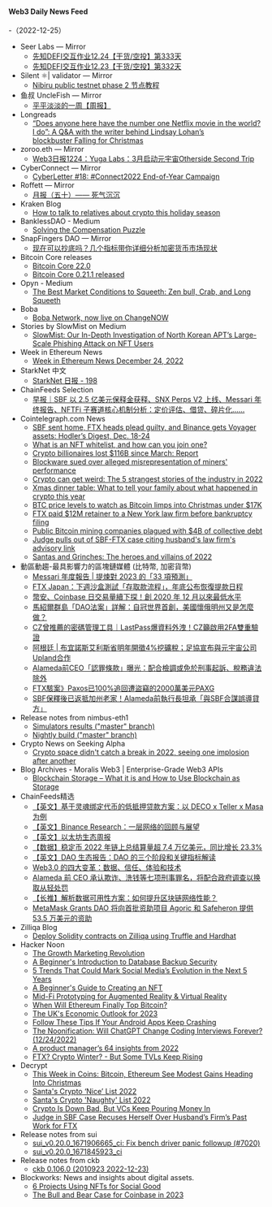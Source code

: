#### Web3 Daily News Feed
-（2022-12-25）

- Seer Labs — Mirror
  - [先知DEFI交互作业12.24【干货/空投】第333天](https://mirror.xyz/seerlabs.eth/oHBXM-cAQhxt6vufhwuhNjHw7KhWRVNNzG6IOTUomnY)
  - [先知DEFI交互作业12.23【干货/空投】第332天](https://mirror.xyz/seerlabs.eth/FFf7vS5P86TOYfqjKxGntSIOLJtGpFXdaGumR0X932U)
- Silent ⚛| validator — Mirror
  - [Nibiru public testnet phase 2 节点教程](https://mirror.xyz/exploring.eth/un5ZTt2C5kA0bq2D38q0ro5ca7a6O9PxUzmp3QjAK4M)
- 鱼叔 UncleFish — Mirror
  - [平平淡淡的一周【周报】](https://mirror.xyz/0xA6DDeA5E7a4eF5c680200BF37984A06c6CFb123D/S8_oLs4n6t1eYMKcHSdniOZrDuGddVAmfOB98SYCeZQ)
- Longreads
  - [“Does anyone here have the number one Netflix movie in the world? I do”: A Q&A with the writer behind Lindsay Lohan’s blockbuster Falling for Christmas](https://longreads.com/2022/12/24/does-anyone-here-have-the-number-one-netflix-movie-in-the-world-i-do-a-qa-with-the-writer-behind-lindsay-lohans-blockbuster-falling-for-christmas/)
- zoroo.eth — Mirror
  - [Web3日报1224：Yuga Labs：3月启动元宇宙Otherside Second Trip](https://mirror.xyz/zoroo.eth/AuRq30Q9UzSGhx354qotrQz7-udRNqvK-Ej5RRfXBOw)
- CyberConnect — Mirror
  - [CyberLetter #18: #Connect2022 End-of-Year Campaign](https://mirror.xyz/cyberlab.eth/FCdGyxK9LgsR2oosftdT--mwNSIXq4yXI0_Y4qgxQcw)
- Roffett — Mirror
  - [月报（五十）—— 死气沉沉](https://mirror.xyz/godblesschinacapital.eth/vpdB2Ws1jmsbZ5N0U9p-W2UntHQKkj393t_9Q8Mi5yM)
- Kraken Blog
  - [How to talk to relatives about crypto this holiday season](https://blog.kraken.com/post/16880/how-to-talk-to-relatives-about-crypto-this-holiday-season/)
- BanklessDAO - Medium
  - [Solving the Compensation Puzzle](https://medium.com/bankless-dao/solving-the-compensation-puzzle-95984b38dcde?source=rss----2e8b6adb479c---4)
- SnapFingers DAO — Mirror
  - [现在可以抄底吗？几个指标带你详细分析加密货币市场现状](https://mirror.xyz/snapfingersdao.eth/RwkieanPEadxVpwHj-zxwNJIjVuPg_yhzTXyvJyGHF0)
- Bitcoin Core releases
  - [Bitcoin Core 22.0](https://bitcoin.org/en/releases/22.0/)
  - [Bitcoin Core 0.21.1 released](https://bitcoin.org/en/releases/0.21.1/)
- Opyn - Medium
  - [The Best Market Conditions to Squeeth: Zen bull, Crab, and Long Squeeth](https://medium.com/opyn/the-best-market-conditions-to-squeeth-zen-bull-crab-and-long-squeeth-2e4fa7d854dc?source=rss----850b56baf5d0---4)
- Boba
  - [Boba Network, now live on ChangeNOW](https://boba.network/boba-changenow-live/)
- Stories by SlowMist on Medium
  - [SlowMist: Our In-Depth Investigation of North Korean APT’s Large-Scale Phishing Attack on NFT Users](https://slowmist.medium.com/slowmist-our-in-depth-investigation-of-north-korean-apts-large-scale-phishing-attack-on-nft-users-362117600519?source=rss-4ceeedda40e8------2)
- Week in Ethereum News
  - [Week in Ethereum News  December 24, 2022](https://weekinethereumnews.com/week-in-ethereum-news-december-24-2022/)
- StarkNet 中文
  - [StarkNet 日报 - 198](https://starknetzh.substack.com/p/starknet-198)
- ChainFeeds Selection
  - [早报｜SBF 以 2.5 亿美元保释金获释、SNX Perps V2 上线、Messari 年终报告、NFTFi 子赛道核心机制分析：定价评估、借贷、碎片化......](https://chainfeeds.substack.com/p/sbf-25-snx-perps-v2-messari-nftfi)
- Cointelegraph.com News
  - [SBF sent home, FTX heads plead guilty, and Binance gets Voyager assets: Hodler’s Digest, Dec. 18-24](https://cointelegraph.com/magazine/sbf-sent-home-ftx-heads-plead-guilty-binance-gets-voyager-assets-hodlers-digest-dec-18-24/)
  - [What is an NFT whitelist, and how can you join one?](https://cointelegraph.com/news/what-is-an-nft-whitelist-and-how-can-you-join-one)
  - [Crypto billionaires lost $116B since March: Report](https://cointelegraph.com/news/crypto-billionaires-lost-116m-since-march-report)
  - [Blockware sued over alleged misrepresentation of miners' performance](https://cointelegraph.com/news/blockware-sued-over-alleged-misrepresentation-of-miners-performance)
  - [Crypto can get weird: The 5 strangest stories of the industry in 2022](https://cointelegraph.com/news/crypto-can-get-weird-the-5-strangest-stories-of-the-industry-in-2022)
  - [Xmas dinner table: What to tell your family about what happened in crypto this year](https://cointelegraph.com/news/xmas-dinner-table-what-to-tell-your-family-about-what-happened-in-crypto-this-year)
  - [BTC price levels to watch as Bitcoin limps into Christmas under $17K](https://cointelegraph.com/news/btc-price-levels-to-watch-as-bitcoin-limps-into-christmas-under-17k)
  - [FTX paid $12M retainer to a New York law firm before bankruptcy filing](https://cointelegraph.com/news/ftx-paid-12m-retainer-to-a-new-york-law-firm-before-bankruptcy-filing)
  - [Public Bitcoin mining companies plagued with $4B of collective debt](https://cointelegraph.com/news/public-bitcoin-mining-companies-plagued-with-4b-of-collective-debt)
  - [Judge pulls out of SBF-FTX case citing husband's law firm's advisory link](https://cointelegraph.com/news/judge-pulls-out-of-sbf-ftx-case-citing-husband-s-law-firm-s-advisory-link)
  - [Santas and Grinches: The heroes and villains of 2022](https://cointelegraph.com/news/santas-and-grinches-the-heroes-and-villains-of-2022)
- 動區動趨-最具影響力的區塊鏈媒體 (比特幣, 加密貨幣)
  - [Messari 年度報告 | 提煉對 2023 的「33 項預測」](https://www.blocktempo.com/messari-crypto-theses-for-2023/)
  - [FTX Japan：下週沙盒測試「存取款流程」，年底公布恢復提款日程](https://www.blocktempo.com/ftx-japan-will-test-for-reopening-withdrawal-plan/)
  - [幣安、Coinbase 日交易量續下探！創 2020 年 12 月以來最低水平](https://www.blocktempo.com/binance-and-coinbase-volume-falls-to-its-lowest-since-december-2020/)
  - [馬紹爾群島「DAO法案」詳解：自冠世界首創，美國懷俄明州又是怎麼做？](https://www.blocktempo.com/decentralized-autonomous-organization-act-of-2022-of-marshall-islands/)
  - [CZ曾推薦的密碼管理工具｜LastPass爆資料外洩！CZ籲啟用2FA雙重驗證](https://www.blocktempo.com/cz-warned-lastpass-breach/)
  - [阿根廷 | 布宜諾斯艾利斯省明年開徵4%挖礦稅；足協宣布與元宇宙公司Upland合作](https://www.blocktempo.com/argentine-football-association-partners-with-upland/)
  - [Alameda前CEO「認罪條款」曝光：配合檢調或免於刑事起訴、稅務違法除外](https://www.blocktempo.com/caroline-ellison-plea-agreement/)
  - [FTX駭案》Paxos已100%追回遭盜竊的2000萬美元PAXG](https://www.blocktempo.com/paxos-has-recovered-20-million-in-gold-tokens/)
  - [SBF保釋後已返抵加州老家！Alameda前執行長坦承「與SBF合謀誤導貸方」](https://www.blocktempo.com/sbf-arrives-at-parents-residence-to-start-house-arrest/)
- Release notes from nimbus-eth1
  - [Simulators results ("master" branch)](https://github.com/status-im/nimbus-eth1/releases/tag/sim-stat)
  - [Nightly build ("master" branch)](https://github.com/status-im/nimbus-eth1/releases/tag/nightly)
- Crypto News on Seeking Alpha
  - [Crypto space didn't catch a break in 2022, seeing one implosion after another](https://seekingalpha.com/news/3919547-crypto-space-didnt-catch-a-break-in-2022-seeing-one-implosion-after-another?utm_source=feed_news_crypto&utm_medium=referral)
- Blog Archives - Moralis Web3 | Enterprise-Grade Web3 APIs
  - [Blockchain Storage – What it is and How to Use Blockchain as Storage](https://moralis.io/blockchain-storage-what-it-is-and-how-to-use-blockchain-as-storage/)
- ChainFeeds精选
  - [【英文】基于灵魂绑定代币的低抵押贷款方案：以 DECO x Teller x Masa 为例](https://medium.com/@563defi/soulbound-on-chain-undercollateralized-lending-a67301abfae9)
  - [【英文】Binance Research：一层网络的回顾与展望](https://coinmarketcap.com/alexandria/article/2023-cmc-crypto-playbook-layer-1s-what-has-happened-and-where-are-we-headed-by-binance-research)
  - [【英文】以太坊生态周报](https://weekinethereumnews.com/week-in-ethereum-news-december-24-2022/)
  - [【数据】稳定币 2022 年链上总结算量超 7.4 万亿美元，同比增长 23.3%](https://thedefiant.io/stablecoin-volume-hits-record-high-of-7-4t-in-2022)
  - [【英文】DAO 生态报告：DAO 的三个阶段和关键指标解读](https://blog.tally.xyz/the-evolution-of-daos-f2884d83faf1)
  - [Web3.0 的四大变革：数据、信任、体验和技术](https://mp.weixin.qq.com/s/EZ_OKybcx9ImB4aKnBhjWw)
  - [Alameda 前 CEO 承认欺诈、洗钱等七项刑事罪名，将配合政府调查以换取从轻处罚](https://www.wsj.com/articles/caroline-ellison-apologized-for-misconduct-in-ftx-collapse-11671818789)
  - [【长推】解析数据可用性方案：如何提升区块链网络性能？](https://twitter.com/Yyy1092422472/status/1606188852900950016)
  - [MetaMask Grants DAO 将向首批资助项目 Agoric 和 Safeheron 提供 53.5 万美元的资助](https://metamask.io/news/developers/meta-mask-grants-dao-funds-agoric-and-safeheron-with-first-round-of-grants/)
- Zilliqa Blog
  - [Deploy Solidity contracts on Zilliqa using Truffle and Hardhat](https://blog.zilliqa.com/deploy-solidity-contracts-on-zilliqa-using-truffle-and-hardhat/)
- Hacker Noon
  - [The Growth Marketing Revolution](https://hackernoon.com/the-growth-marketing-revolution?source=rss)
  - [A Beginner's Introduction to Database Backup Security](https://hackernoon.com/a-beginners-introduction-to-database-backup-security?source=rss)
  - [5 Trends That Could Mark Social Media’s Evolution in the Next 5 Years](https://hackernoon.com/5-trends-that-could-mark-social-medias-evolution-in-the-next-5-years?source=rss)
  - [A Beginner's Guide to Creating an NFT](https://hackernoon.com/a-beginners-guide-to-creating-an-nft?source=rss)
  - [Mid-Fi Prototyping for Augmented Reality & Virtual Reality](https://hackernoon.com/mid-fi-prototyping-for-augmented-reality-and-virtual-reality?source=rss)
  - [When Will Ethereum Finally Top Bitcoin?](https://hackernoon.com/when-will-ethereum-finally-top-bitcoin?source=rss)
  - [The UK's Economic Outlook for 2023](https://hackernoon.com/the-uks-economic-outlook-for-2023?source=rss)
  - [Follow These Tips If Your Android Apps Keep Crashing](https://hackernoon.com/follow-these-tips-if-your-android-apps-keep-crashing?source=rss)
  - [The Noonification: Will ChatGPT Change Coding Interviews Forever? (12/24/2022)](https://hackernoon.com/12-24-2022-noonification?source=rss)
  - [A product manager’s 64 insights from 2022](https://hackernoon.com/a-product-managers-64-insights-from-2022?source=rss)
  - [FTX? Crypto Winter? - But Some TVLs Keep Rising](https://hackernoon.com/ftx-crypto-winter-but-some-tvls-keep-rising?source=rss)
- Decrypt
  - [This Week in Coins: Bitcoin, Ethereum See Modest Gains Heading Into Christmas](https://decrypt.co/117905/this-week-in-coins-bitcoin-ethereum-see-modest-gains-heading-into-christmas)
  - [Santa's Crypto ‘Nice’ List 2022](https://decrypt.co/117283/santas-crypto-nice-list-of-2022)
  - [Santa's Crypto 'Naughty' List 2022](https://decrypt.co/117167/decrypt-crypto-naughty-list-2022)
  - [Crypto Is Down Bad, But VCs Keep Pouring Money In](https://decrypt.co/117900/crypto-is-down-bad-but-vcs-keep-pouring-money-in)
  - [Judge in SBF Case Recuses Herself Over Husband’s Firm’s Past Work for FTX](https://decrypt.co/117895/sbf-ftx-judge-recuses-herself-over-husband-firm-possible-conflict)
- Release notes from sui
  - [sui_v0.20.0_1671906665_ci: Fix bench driver panic followup (#7020)](https://github.com/MystenLabs/sui/releases/tag/sui_v0.20.0_1671906665_ci)
  - [sui_v0.20.0_1671845923_ci](https://github.com/MystenLabs/sui/releases/tag/sui_v0.20.0_1671845923_ci)
- Release notes from ckb
  - [ckb 0.106.0 (2010923 2022-12-23)](https://github.com/nervosnetwork/ckb/releases/tag/v0.106.0)
- Blockworks: News and insights about digital assets.
  - [6 Projects Using NFTs for Social Good](https://blockworks.co/news/nfts-for-social-good)
  - [The Bull and Bear Case for Coinbase in 2023](https://blockworks.co/news/coinbase-bull-or-bear-2023)
